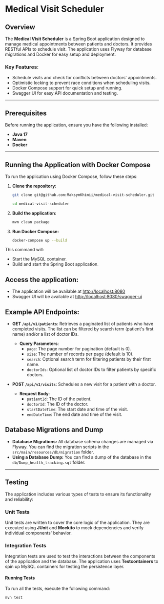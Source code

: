 # Medical Visit Scheduler

## Overview

The **Medical Visit Scheduler** is a Spring Boot application designed to manage medical appointments between patients and doctors. It provides RESTful APIs to schedule visit. The application uses Flyway for database migrations and Docker for easy setup and deployment.

### Key Features:
- Schedule visits and check for conflicts between doctors' appointments.
- Optimistic locking to prevent race conditions when scheduling visits.
- Docker Compose support for quick setup and running.
- Swagger UI for easy API documentation and testing.

---

## Prerequisites

Before running the application, ensure you have the following installed:

- **Java 17**
- **Maven**
- **Docker**

---

## Running the Application with Docker Compose

To run the application using Docker Compose, follow these steps:

1. **Clone the repository:**
   ```bash
   git clone git@github.com:MaksymKhimii/medical-visit-scheduler.git
   
   cd medical-visit-scheduler

2. **Build the application:**
   ```bash
   mvn clean package

3. **Run Docker Compose:**
   ```bash
   docker-compose up --build
This command will:
- Start the MySQL container.
- Build and start the Spring Boot application.

## Access the application:

- The application will be available at [http://localhost:8080](http://localhost:8080)
- Swagger UI will be available at [http://localhost:8080/swagger-ui](http://localhost:8080/swagger-ui)

## Example API Endpoints:

- **GET `/api/v1/patients`**: Retrieves a paginated list of patients who have completed visits. The list can be filtered by search term (patient's first name) and/or a list of doctor IDs.
  - **Query Parameters**:
    - `page`: The page number for pagination (default is 0).
    - `size`: The number of records per page (default is 10).
    - `search`: Optional search term for filtering patients by their first name.
    - `doctorIds`: Optional list of doctor IDs to filter patients by specific doctors.

- **POST `/api/v1/visits`**: Schedules a new visit for a patient with a doctor.
  - **Request Body**:
    - `patientId`: The ID of the patient.
    - `doctorId`: The ID of the doctor.
    - `startDateTime`: The start date and time of the visit.
    - `endDateTime`: The end date and time of the visit.

## Database Migrations and Dump

- **Database Migrations:** All database schema changes are managed via Flyway. You can find the migration scripts in the `src/main/resources/db/migration` folder.
- **Using a Database Dump:** You can find a dump of the database in the `db/Dump_health_tracking.sql` folder.

---

## Testing

The application includes various types of tests to ensure its functionality and reliability:

### Unit Tests

Unit tests are written to cover the core logic of the application. They are executed using **JUnit** and **Mockito** to mock dependencies and verify individual components' behavior.

### Integration Tests

Integration tests are used to test the interactions between the components of the application and the database. The application uses **Testcontainers** to spin up MySQL containers for testing the persistence layer.

#### Running Tests

To run all the tests, execute the following command:
```bash
mvn test

